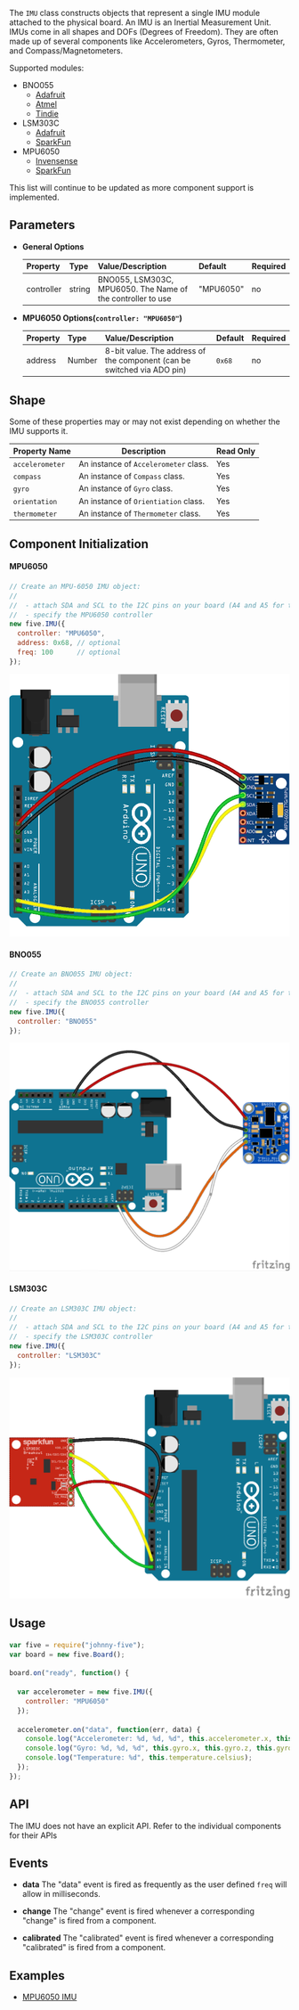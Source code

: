 The `IMU` class constructs objects that represent a single IMU module attached to the physical board.  An IMU is an Inertial Measurement Unit.  IMUs come in all shapes and DOFs (Degrees of Freedom).  They are often made up of several components like Accelerometers, Gyros, Thermometer, and Compass/Magnetometers.

Supported modules:

- BNO055
  - [Adafruit](https://www.adafruit.com/products/2472?utm_source=j5)
  - [Atmel](http://www.atmel.com/tools/ATBNO055-XPRO.aspx?utm_source=j5)
  - [Tindie](https://www.tindie.com/products/onehorse/bno-055-9-axis-motion-sensor-with-hardware-sensor-fusion/?utm_source=j5)
- LSM303C
  - [Adafruit](https://www.adafruit.com/product/1120?utm_source=j5)
  - [SparkFun](https://www.sparkfun.com/products/13303?utm_source=j5)
- MPU6050
  - [Invensense](http://www.invensense.com/products/motion-tracking/6-axis/mpu-6050/?utm_source=j5)
  - [SparkFun](https://www.sparkfun.com/products/11028?utm_source=j5)


This list will continue to be updated as more component support is implemented.

## Parameters

- **General Options**
  <span class="abbreviate-table">

  | Property | Type   | Value/Description                                  | Default   | Required |
  |---------------|--------|-----------|-------------------------------------|-----------|
  | controller    | string | BNO055, LSM303C, MPU6050. The Name of the controller to use            | "MPU6050" | no       |
  </span>

- **MPU6050 Options(`controller: "MPU6050"`)**
  <span class="abbreviate-table">

  | Property | Type   | Value/Description                                                | Default | Required |
  |---------------|--------|-------------|-------------------------------------|----------|
  | address       | Number | 8-bit value. The address of the component (can be switched via ADO pin) | `0x68`    | no       |
  </span>

## Shape

Some of these properties may or may not exist depending on whether the IMU supports it.

| Property Name | Description | Read Only |
|---------------| ----------- | ----------|
| `accelerometer` | An instance of `Accelerometer` class. | Yes |
| `compass` | An instance of `Compass` class. | Yes |
| `gyro` | An instance of `Gyro` class. | Yes |
| `orientation` | An instance of `Orientiation` class. | Yes |
| `thermometer` | An instance of `Thermometer` class. | Yes |

## Component Initialization

#### MPU6050

```js
// Create an MPU-6050 IMU object:
//
//  - attach SDA and SCL to the I2C pins on your board (A4 and A5 for the Uno)
//  - specify the MPU6050 controller
new five.IMU({
  controller: "MPU6050",
  address: 0x68, // optional
  freq: 100      // optional
});
```


![imu-mpu6050.png](https://raw.githubusercontent.com/rwaldron/johnny-five/master/docs/breadboard/imu-mpu6050.png)


#### BNO055

```js
// Create an BNO055 IMU object:
//
//  - attach SDA and SCL to the I2C pins on your board (A4 and A5 for the Uno)
//  - specify the BNO055 controller
new five.IMU({
  controller: "BNO055"
});
```


![imu-bno055.png](https://raw.githubusercontent.com/rwaldron/johnny-five/master/docs/breadboard/imu-bno055.png)

#### LSM303C

```js
// Create an LSM303C IMU object:
//
//  - attach SDA and SCL to the I2C pins on your board (A4 and A5 for the Uno)
//  - specify the LSM303C controller
new five.IMU({
  controller: "LSM303C"
});
```


![imu-lsm303c.png](https://raw.githubusercontent.com/rwaldron/johnny-five/master/docs/breadboard/imu-lsm303c.png)

## Usage

```js
var five = require("johnny-five");
var board = new five.Board();

board.on("ready", function() {

  var accelerometer = new five.IMU({
    controller: "MPU6050"
  });

  accelerometer.on("data", function(err, data) {
    console.log("Accelerometer: %d, %d, %d", this.accelerometer.x, this.accelerometer.z, this.accelerometer.z);
    console.log("Gyro: %d, %d, %d", this.gyro.x, this.gyro.z, this.gyro.z);
    console.log("Temperature: %d", this.temperature.celsius);
  });
});
```

## API

The IMU does not have an explicit API.  Refer to the individual components for their APIs

## Events

- **data** The "data" event is fired as frequently as the user defined `freq` will allow in milliseconds.

- **change** The "change" event is fired whenever a corresponding "change" is fired from a component.

- **calibrated** The "calibrated" event is fired whenever a corresponding "calibrated" is fired from a component.

<!--remove-start-->

## Examples

- [MPU6050 IMU](https://github.com/rwaldron/johnny-five/blob/master/docs/imu-mpu6050.md)

<!--remove-end-->
